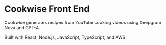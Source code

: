 # Cookwise Front End

Cookwise generates recipes from YouTube cooking videos using Deepgram Nova and GPT-4. 

Built with React, Node.js, JavaScript, TypeScript, and AWS.